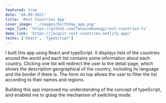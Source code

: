 ```yaml
---
featured: true
date: '04-09-2021'
title: 'Rest Countries App'
cover_image: './images/birthday_app.png'
repo_link: 'https://github.com/Tanosimboangy/rest-countries-ts'
demo_link: 'https://jacquit-rest-countries.netlify.app/'
techs: ['React', 'TypeScript']
---
```


I built this app using React and typeScript. It displays lists of the countries around the world and each list contains some information about each country. Clicking one list will redirect the user to the detail page, which shows the description geographical of the country, including its language and the border if there is. The form on top allows the user to filter the list according to their names and regions.

Building this app improved my understanding of the concept of typeScript, and enabled me to grasp the mechanism of switching mode.
